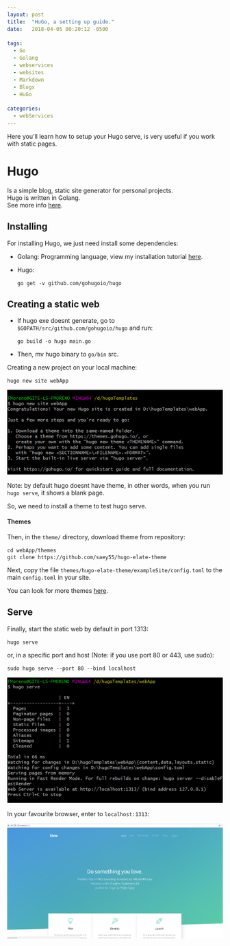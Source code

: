 ```yaml
---
layout: post
title:  "HuGo, a setting up guide."
date:   2018-04-05 00:20:12 -0500

tags:
  - Go
  - Golang
  - webservices
  - websites
  - Markdown
  - Blogs
  - HuGo
  
categories:
  - webServices
---
```


Here you'll learn how to setup your Hugo serve, is very useful if you work with static pages.

# Hugo

Is a simple blog, static site generator for personal projects.  
Hugo is written in Golang.  
See more info [here](http://gohugo.io/).

## Installing

For installing Hugo, we just need install some dependencies:

* Golang: Programming language, view my installation tutorial [here](/frameworks/Create-a-REST-service-using-Go-Language-and-BeeGo-Framework).

* Hugo:

      go get -v github.com/gohugoio/hugo

## Creating a static web

* If hugo exe doesnt generate, go to `$GOPATH/src/github.com/gohugoio/hugo` and run:

      go build -o hugo main.go

* Then, mv hugo binary to `go/bin` src.

Creating a new project on your local machine:

    hugo new site webApp
    
![hugo-new][hugo_new]

Note: by default hugo doesnt have theme, in other words, when you run `hugo serve`, it shows a blank page.

So, we need to install a theme to test hugo serve.

#### Themes

Then, in the `theme/` directory, download theme from repository:

    cd webApp/themes
    git clone https://github.com/saey55/hugo-elate-theme

Next, copy the file `themes/hugo-elate-theme/exampleSite/config.toml` to the main `config.toml` in your site.

You can look for more themes [here](https://themes.gohugo.io/).

## Serve

Finally, start the static web by default in port 1313:

    hugo serve

or, in a specific port and host (Note: if you use port 80 or 443, use sudo):

    sudo hugo serve --port 80 --bind localhost

![hugo-serve][hugo_serve]

In your favourite browser, enter to `localhost:1313`:

![hugo-localhost][hugo_localhost]


[hugo_new]:             /assets/webApp/hugo/hugo_new.png
[hugo_serve]:           /assets/webApp/hugo/hugo_serve.png
[hugo_localhost]:       /assets/webApp/hugo/hugo_localhost.png
